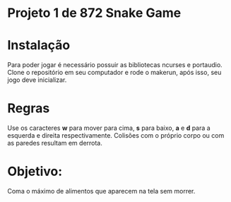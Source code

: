 # Projeto 1 de 872 Snake Game

# Instalação
Para poder jogar é necessário possuir as bibliotecas ncurses e portaudio. Clone o repositório em seu computador
e rode o makerun, após isso, seu jogo deve inicializar.


# Regras
Use os caracteres **w** para mover para cima, **s** para baixo, **a** e **d** para a esquerda e direita respectivamente.
Colisões com o próprio corpo ou com as paredes resultam em derrota.


# Objetivo:
Coma o máximo de alimentos que aparecem na tela sem morrer.